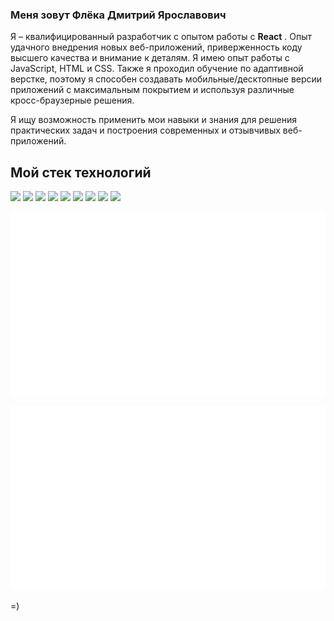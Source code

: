 ### Меня зовут Флёка Дмитрий Ярославович

Я – квалифицированный разработчик с опытом работы с **React** .
Опыт удачного внедрения новых веб-приложений, приверженность
коду высшего качества и внимание к деталям. Я имею опыт работы с JavaScript, HTML и CSS. Также я проходил
обучение по адаптивной верстке, поэтому я способен создавать мобильные/десктопные
версии приложений с максимальным покрытием и используя различные кросс-браузерные
решения.

Я ищу возможность применить мои навыки и знания для решения
практических задач и построения современных и отзывчивых веб-приложений.

## Мой стек технологий

<img src="https://img.shields.io/badge/HTML-00735E?style=for-the-badge&logo=HTML5&logoColor=black"/> <img src="https://img.shields.io/badge/css3-A5735E?style=for-the-badge&logo=css3&logoColor=1572B6"/>
<img src="https://img.shields.io/badge/Sass-64748b?style=for-the-badge&logo=Sass&logoColor=CC6699"/>
<img src="https://img.shields.io/badge/JavaScript-3A2300?style=for-the-badge&logo=JavaScript&logoColor=F7DF1E"/>
<img src="https://img.shields.io/badge/React-000625?style=for-the-badge&logo=React&logoColor=#61DAFB"/>
<img src="https://img.shields.io/badge/CSS Modules-black?style=for-the-badge&logo=CSS Modules&logoColor=white"/>
<img src="https://img.shields.io/badge/Tailwind CSS-cbd5e1?style=for-the-badge&logo=Tailwind CSS&logoColor=#06B6D4"/>
<img src="https://img.shields.io/badge/Redux-132725?style=for-the-badge&logo=Redux&logoColor=764ABC"/>
<img src="https://img.shields.io/badge/Docker-001E25?style=for-the-badge&logo=Docker&logoColor=#2496ED"/>


![](https://raw.githubusercontent.com/fellerrr/github-stats/master/generated/overview.svg#gh-dark-mode-only)

![](https://raw.githubusercontent.com/fellerrr/github-stats/master/generated/languages.svg#gh-dark-mode-only)

=)
